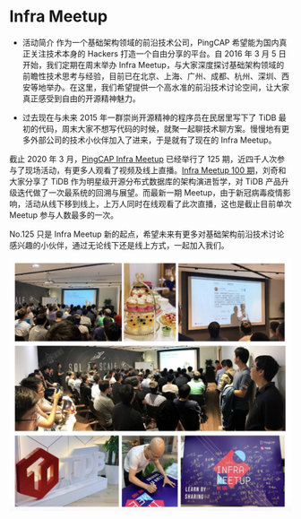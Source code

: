 # Infra Meetup

* 活动简介
作为一个基础架构领域的前沿技术公司，PingCAP 希望能为国内真正关注技术本身的 Hackers 打造一个自由分享的平台。自 2016 年 3 月 5 日开始，我们定期在周末举办 Infra Meetup，与大家深度探讨基础架构领域的前瞻性技术思考与经验，目前已在北京、上海、广州、成都、杭州、深圳、西安等地举办。在这里，我们希望提供一个高水准的前沿技术讨论空间，让大家真正感受到自由的开源精神魅力。

* 过去现在与未来
2015 年一群崇尚开源精神的程序员在民居里写下了 TiDB 最初的代码，周末大家不想写代码的时候，就聚一起聊技术聊方案。慢慢地有更多外部公司的技术小伙伴加入了进来，于是就有了现在的 Infra Meetup。

截止 2020 年 3 月，[PingCAP Infra Meetup](https://pingcap.com/meetup/) 已经举行了 125 期，近四千人次参与了现场活动，有更多人观看了视频及线上直播。[Infra Meetup 100 期](https://pingcap.com/meetup/meetup-100-20190510/)，刘奇和大家分享了 TiDB 作为明星级开源分布式数据库的架构演进哲学，对 TiDB 产品升级迭代做了一次最系统的回溯与展望。而最新一期 Meetup，由于新冠病毒疫情影响，活动从线下移到线上，上万人同时在线观看了此次直播，这也是截止目前单次 Meetup 参与人数最多的一次。

No.125 只是 Infra Meetup 新的起点，希望未来有更多对基础架构前沿技术讨论感兴趣的小伙伴，通过无论线下还是线上方式，一起加入我们。

![infra-meetup.png](/res/session5/chapter2/events/infra-meetup.png)

